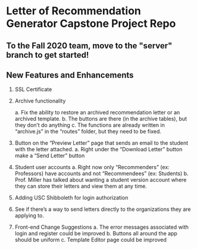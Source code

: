 # Letter of Recommendation Generator Capstone Project Repo

## To the Fall 2020 team, move to the "server" branch to get started! 

## New Features and Enhancements
1. SSL Certificate

2. Archive functionality 

    a. Fix the ability to restore an archived recommendation letter or an archived template.
    b. The buttons are there (in the archive tables), but they don’t do anything
    c. The functions are already written in “archive.js” in the “routes” folder, but they need to be fixed.
      
3. Button on the “Preview Letter” page that sends an email to the student with the letter attached.
    a. Right under the “Download Letter” button make a “Send Letter” button
    
4. Student user accounts
    a. Right now only “Recommenders” (ex: Professors) have accounts and not “Recommendees” (ex: Students)
    b. Prof. Miller has talked about wanting a student version account where they can store their letters and view them at any time.
5. Adding USC Shibboleth for login authorization

6. See if there’s a way to send letters directly to the organizations they are applying to.

7. Front-end Change Suggestions
    a. The error messages associated with login and register could be improved
    b. Buttons all around the app should be uniform
    c. Template Editor page could be improved
